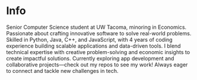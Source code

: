 # Info

Senior Computer Science student at UW Tacoma, minoring in Economics. Passionate about crafting innovative software to solve real-world problems. Skilled in Python, Java, C++, and JavaScript, with 4 years of coding experience building scalable applications and data-driven tools. I blend technical expertise with creative problem-solving and economic insights to create impactful solutions. Currently exploring app development and collaborative projects—check out my repos to see my work! Always eager to connect and tackle new challenges in tech.
